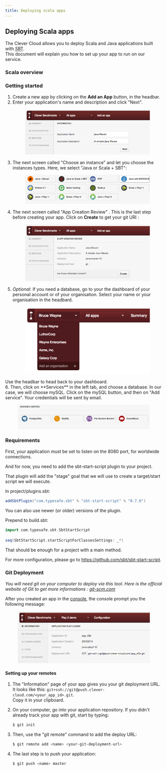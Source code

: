 ```yaml
---
title: Deploying scala apps
---
```


## Deploying Scala apps

The Clever Cloud allows you to deploy Scala and Java applications built with <acronym title=" Simple Build Tool">SBT</acronym>.  
This document will explain you how to set up your app to run on our service.

### Scala overview

### Getting started

1. Create a new app by clicking on the **Add an App** button, in the headbar. 
2. Enter your application's name and description and click "Next".<figure class="cc-content-imglarge">
  <img src="/assets/images/appjavamaven.png"/></figure>
3. The next screen called "Choose an instance" and let you choose the instances types. Here, we select "Java or Scala + SBT":  <figure class="cc-content-imglarge"><img src="/assets/images/javawarapp.png"></figure>
4. The next screen called "App Creation Review" . This is the last step before creating your app. Click on **Create** to get your git URI  : <figure class="cc-content-imglarge"><img src="/assets/images/appcreationreviewjavamaven.png"></figure>
5. *Optional*: If you need a database, go to your the dashboard of your personal account or of your organisation. Select your name or your organisation in the headbard. <figure class="cc-content-img">
  <a href="/assets/images/gotohome.png"><img src="/assets/images/gotohome.png"/></a>
  <figcaption>Use the headbar to head back to your dashboard. 
  </figcaption>
</figure>
6. Then, click on **Services** in the left tab, and choose a database. In our case, we will choose mySQL. Click on the mySQL button, and then on "Add service". Your credentials will be sent by email.<figure class="cc-content-imglarge"><img src="/assets/images/mysql.png"></figure>

### Requirements

First, your application must be set to listen on the 8080 port, for worldwide
connections.

And for now, you need to add the sbt-start-script plugin to your project.

That plugin will add the "stage" goal that we will use to create a target/start
script we will execute.

In project/plugins.sbt:

```scala
addSbtPlugin("com.typesafe.sbt" % "sbt-start-script" % "0.7.0")
```

You can also use newer (or older) versions of the plugin.

Prepend to build.sbt:

```scala
import com.typesafe.sbt.SbtStartScript

seq(SbtStartScript.startScriptForClassesSettings: _*)
```

That should be enough for a project with a main method.

For more configuration, please go to <a href="https://github.com/sbt/sbt-start-script" target="_blank">https://github.com/sbt/sbt-start-script</a>.


### Git Deployment
*You will need git on your computer to deploy via this tool. Here is the official website of Git to get more informations&nbsp;: <a href="http://git-scm.com">git-scm.com</a>*

After you created an app in the [console](https://console.clever-cloud.com), the console prompt you the following message:

<figure class="cc-content-imglarge">
  <img src="/assets/images/newgitapp.png"/></a>
</figure>

#### Setting up your remotes

1. The "Information" page of your app gives you your git deployment URL.  
It looks like this:  ``git+ssh://git@push.clever-cloud.com/<your_app_id>.git``.  
Copy it in your clipboard.
2. On your computer, go into your application repository. 
If you didn't already track your app with git, start by typing:

    ```bash
    $ git init
    ```
3. Then, use the "git remote" command to add the deploy URL:

    ```bash
    $ git remote add <name> <your-git-deployment-url>
    ```

4. The last step is to push your application:

    ```bash
    $ git push <name> master
    ```